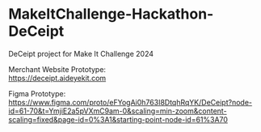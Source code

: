 # MakeItChallenge-Hackathon-DeCeipt
DeCeipt project for Make It Challenge 2024

Merchant Website Prototype: <br>
https://deceipt.aideyekit.com

Figma Prototype: <br>
https://www.figma.com/proto/eFYogAi0h763I8DtqhRqYK/DeCeipt?node-id=61-70&t=YmjiE2a5pVXmC9am-0&scaling=min-zoom&content-scaling=fixed&page-id=0%3A1&starting-point-node-id=61%3A70
